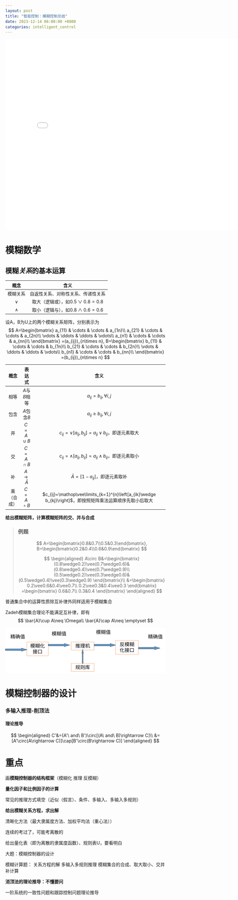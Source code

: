 ```yaml
---
layout: post
title: "智能控制：模糊控制总结"
date: 2023-12-14 06:00:00 +0800
categories: intelligent_control
---
```


<iframe src="//player.bilibili.com/player.html?aid=91865493&bvid=BV1H7411K7Wq&cid=156862248&p=6" scrolling="no" width="800px" height="600px" border="0" frameborder="no" framespacing="0" allowfullscreen="true"> </iframe>

# 模糊数学

## 模糊*关系*的基本运算

|概念|含义|
|:--:|:--:|
|模糊关系|自返性关系、对称性关系、传递性关系|
|$\vee$|取大（逻辑或），如$0.5\vee 0.8=0.8$|
|$\wedge$|取小（逻辑与），如$0.8\wedge 0.6=0.6$|


设A，B为U上的两个模糊关系矩阵，分别表示为
$$
A=\begin{bmatrix}
a_{11} & \cdots & \cdots & a_{1n}\\
a_{21} & \cdots & \cdots & a_{2n}\\
\vdots & \ddots & \ddots & \vdots\\
a_{n1} & \cdots & \cdots & a_{nn}\\
\end{bmatrix}
=(a_{ij})_{n\times n},
B=\begin{bmatrix}
b_{11} & \cdots & \cdots & b_{1n}\\
b_{21} & \cdots & \cdots & b_{2n}\\
\vdots & \ddots & \ddots & \vdots\\
b_{n1} & \cdots & \cdots & b_{nn}\\
\end{bmatrix}
=(b_{ij})_{n\times n}
$$

|概念|表达式|含义|
|:--:|:--:|:--:|
|相等|$A$与$B$相等|$a_{ij}=b_{ij}, \forall i, j$|
|包含|$A$包含$B$|$a_{ij}\ge b_{ij}, \forall i, j$|
|并|$C=A\cup B$|$c_{ij}=\vee[a_{ij},b_{ij}]=a_{ij}\vee b_{ij}$，即逐元素取大|
|交|$C=A\cap B$|$c_{ij}=\wedge[a_{ij},b_{ij}]=a_{ij}\wedge b_{ij}$，即逐元素取小|
|补|$A\rightarrow\bar A$|$\bar A = [1-a_{ij}]$，即逐元素取补|
|乘（合成）|$C=A\circ B$|$c_{ij}=\mathop\vee\limits_{k=1}^{n}\left[a_{ik}\wedge b_{kj}\right]$，即按照矩阵乘法运算顺序先取小后取大|

**给出模糊矩阵，计算模糊矩阵的交、并与合成**


> ### 例题
> $$
> A=\begin{bmatrix}0.8&0.7\\0.5&0.3\end{bmatrix},
> B=\begin{bmatrix}0.2&0.4\\0.6&0.9\end{bmatrix}
> $$
> 
> $$
> \begin{aligned}
> A\circ B&=\begin{bmatrix}
> (0.8\wedge0.2)\vee(0.7\wedge0.6)&(0.8\wedge0.4)\vee(0.7\wedge0.9)\\
> (0.5\wedge0.2)\vee(0.3\wedge0.6)&(0.5\wedge0.4)\vee(0.3\wedge0.9)
> \end{bmatrix}\\
> &=\begin{bmatrix}
> 0.2\vee0.6&0.4\vee0.7\\
> 0.2\vee0.3&0.4\vee0.3
> \end{bmatrix}
> =\begin{bmatrix}
> 0.6&0.7\\
> 0.3&0.4
> \end{bmatrix}
> \end{aligned}
> $$
> 




普通集合中的运算性质除互补律外同样适用于模糊集合

Zadeh模糊集合理论不能满足互补律，即有
$$
\bar{A}\cup A\neq \Omega\\
\bar{A}\cap A\neq \emptyset
$$

<img title="模糊控制器的各个部分含义" src="\assets\images\intelligent_control\fuzzy_controller.svg" alt="" data-align="center">


# 模糊控制器的设计

### 多输入推理-削顶法

#### 理论推导

$$
\begin{aligned}
C'&=(A'\ and\ B')\circ[(A\ and\ B)\rightarrow C]\\
&=[A'\circ(A\rightarrow C)]\cap[B'\circ(B\rightarrow C)]
\end{aligned}
$$

# 重点

画**模糊控制器的结构框架**（模糊化 推理 反模糊）


**量化因子和比例因子的计算**

常见的推理方式填空（近似（假言）、条件、多输入、多输入多规则）

**给出模糊关系方程，求出解**

清晰化方法（最大隶属度方法、加权平均法（重心法））

连续的考过了，可能考离散的

给出量化表（即为离散的隶属度函数）、规则表U，要看明白

大题：模糊控制器的设计

模糊计算题：
    关系方程的解
    多输入多规则推理
    模糊集合的合成、取大取小、交并补计算


**消顶法的理论推导：不懂要问**

一阶系统的一致性问题和跟踪控制问题理论推导

